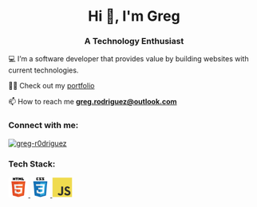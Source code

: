 <h1 align="center">Hi 👋, I'm Greg</h1>
<h3 align="center">A Technology Enthusiast</h3>

💻 I’m a software developer that provides value by building websites with current technologies.

👨‍💻 Check out my [portfolio](https://GregRodriguezJr.github.io/portfolio_v2/)

📫 How to reach me **greg.rodriguez@outlook.com**

<h3 align="left">Connect with me:</h3>
<p align="left">
<a href="https://linkedin.com/in/gregrodriguezjr" target="blank"><img align="center" src="https://raw.githubusercontent.com/rahuldkjain/github-profile-readme-generator/master/src/images/icons/Social/linked-in-alt.svg" alt="greg-r0driguez" height="30" width="40" /></a>
</p>

<h3 align="left">Tech Stack:</h3>
<p align="left"><a href="https://developer.mozilla.org/en-US/docs/Web/HTML" target="_blank" rel="noreferrer"> <img src="https://raw.githubusercontent.com/devicons/devicon/master/icons/html5/html5-original-wordmark.svg" alt="html5" width="40" height="40"/> </a> <a href="https://developer.mozilla.org/en-US/docs/Web/CSS" target="_blank" rel="noreferrer"> <img src="https://raw.githubusercontent.com/devicons/devicon/master/icons/css3/css3-original-wordmark.svg" alt="css3" width="40" height="40"/> </a> <a href="https://developer.mozilla.org/en-US/docs/Web/JavaScript" target="_blank" rel="noreferrer"> <img src="https://raw.githubusercontent.com/devicons/devicon/master/icons/javascript/javascript-original.svg" alt="javascript" width="40" height="40"/> </a> </p>

